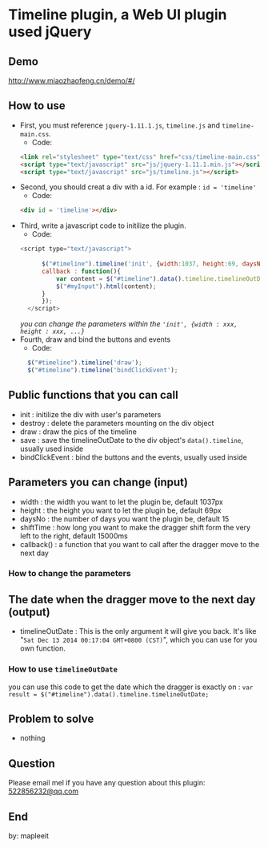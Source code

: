 # Timeline plugin, a Web UI plugin used jQuery

## Demo
http://www.miaozhaofeng.cn/demo/#/

## How to use
- First, you must reference `jquery-1.11.1.js`, `timeline.js` and `timeline-main.css`.
  - Code:  
  ```html
  <link rel="stylesheet" type="text/css" href="css/timeline-main.css">
  <script type="text/javascript" src="js/jquery-1.11.1.min.js"></script>
  <script type="text/javascript" src="js/timeline.js"></script>
  ```
- Second, you should creat a div with a id. For example : `id = 'timeline'` 
  - Code:
  ```html
  <div id = 'timeline'></div>
  ```
- Third, write a javascript code to initilize the plugin.  
  - Code:  
  ```javascript
  <script type="text/javascript">
		
		$("#timeline").timeline('init', {width:1037, height:69, daysNo : 15, 
		callback : function(){
			var content = $("#timeline").data().timeline.timelineOutDate;
			$("#myInput").html(content);
		}
		});
	</script>
  ```
  _you can change the parameters within the `'init', {width : xxx, height : xxx, ...}`_
- Fourth, draw and bind the buttons and events
  - Code:
  ```javascript
	$("#timeline").timeline('draw');
	$("#timeline").timeline('bindClickEvent');
	```
	
## Public functions that you can call
- init : initilize the div with user's parameters
- destroy : delete the parameters mounting on the div object
- draw : draw the pics of the timeline
- save : save the timelineOutDate to the div object's `data().timeline`, usually used inside
- bindClickEvent : bind the buttons and the events, usually used inside

## Parameters you can change (input)
- width : the width you want to let the plugin be, default 1037px
- height : the height you want to let the plugin be, default 69px
- daysNo : the number of days you want the plugin be, default 15
- shiftTime : how long you want to make the dragger shift form the very left to the right, default 15000ms
- callback() : a function that you want to call after the dragger move to the next day

### How to change the parameters


## The date when the dragger move to the next day (output)
- timelineOutDate : This is the only argument it will give you back. It's like "`Sat Dec 13 2014 00:17:04 GMT+0800 (CST)`", which you can use for you own function.

### How to use `timelineOutDate`
you can use this code to get the date which the dragger is exactly on :
`var result = $("#timeline").data().timeline.timelineOutDate;`

## Problem to solve 
- nothing

## Question
  Please email mel if you have any question about this plugin:
  522856232@qq.com
  
## End
by: mapleeit
